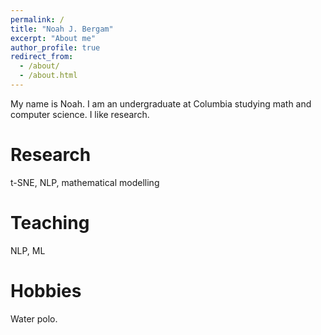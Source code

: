```yaml
---
permalink: /
title: "Noah J. Bergam"
excerpt: "About me"
author_profile: true
redirect_from: 
  - /about/
  - /about.html
---
```


My name is Noah. I am an undergraduate at Columbia studying math and computer science. I like research.

Research
======
t-SNE, NLP, mathematical modelling


Teaching
======
NLP, ML

Hobbies
======
Water polo.